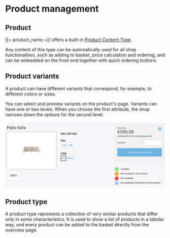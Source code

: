 # Product management

## Product

[[= product_name =]] offers a built-in [Product Content Type](../catalog/product.md).

Any content of this type can be automatically used for all shop functionalities,
such as adding to basket, price calculation and ordering,
and can be embedded on the front end together with quick ordering buttons.

## Product variants

A product can have different variants that correspond, for example, to different colors or sizes.

You can select and preview variants on the product's page.
Variants can have one or two levels.
When you choose the first attribute, the shop narrows down the options for the second level.

![Product detail](img/product_detail.png)

## Product type

A product type represents a collection of very similar products that differ only in some characteristics.
It is used to show a list of products in a tabular way, and every product can be added to the basket directly from the overview page. 
